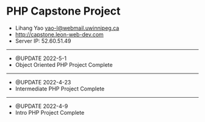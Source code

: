 # PHP Capstone Project

- Lihang Yao <yao-l@webmail.uwinnipeg.ca>
- <http://capstone.leon-web-dev.com>
- Server IP: 52.60.51.49

---

- @UPDATE 2022-5-1
- Object Oriented PHP Project Complete

---

- @UPDATE 2022-4-23
- Intermediate PHP Project Complete

---

- @UPDATE 2022-4-9
- Intro PHP Project Complete